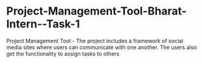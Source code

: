 # Project-Management-Tool-Bharat-Intern--Task-1
Project Management Tool - The project includes a framework of social media sites where users can communicate with one another. The users also get the functionality to assign tasks to others
